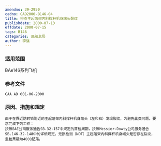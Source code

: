 ```yaml
---
amendno: 39-2950
cadno: CAD2000-B146-04
title: 检查主起落架内斜撑杆机身端头裂纹
publishdate: 2000-07-13
effdate: 2000-07-15
tags: B146
categories: 民航总局
author: 李强
---
```


### 适用范围 
BAe146系列飞机

<!--more-->
### 参考文件
    CAA AD 001-06-2000      

### 原因、措施和规定 
    由于在靠近防转销附近的主起落架内斜撑杆机身端头（左和右）发现裂纹，为避免此类问题，要求完成下列工作： 
    按照BAE公司服务通告SB.32-157中规定的首检周期，按照Messier-Dowty公司服务通告SB.146-32-148中的详细规定，无损检测（NDT）主起落架内斜撑杆机身端头是否存在裂纹，重检周期为4000起落。
